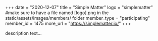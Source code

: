 +++
date = "2020-12-07"
title = "Simple Matter"
logo = "simplematter" #make sure to have a file named [logo].png in the static/assets/images/members/ folder
member_type = "participating"
member_id = 1475
more_url = "https://simplematter.io/"
+++

description text...